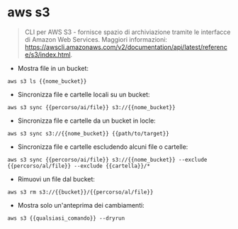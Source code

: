 # aws s3

> CLI per AWS S3 - fornisce spazio di archiviazione tramite le interfacce di Amazon Web Services.
> Maggiori informazioni: <https://awscli.amazonaws.com/v2/documentation/api/latest/reference/s3/index.html>.

- Mostra file in un bucket:

`aws s3 ls {{nome_bucket}}`

- Sincronizza file e cartelle locali su un bucket:

`aws s3 sync {{percorso/ai/file}} s3://{{nome_bucket}}`

- Sincronizza file e cartelle da un bucket in locle:

`aws s3 sync s3://{{nome_bucket}} {{path/to/target}}`

- Sincronizza file e cartelle escludendo alcuni file o cartelle:

`aws s3 sync {{percorso/ai/file}} s3://{{nome_bucket}} --exclude {{percorso/al/file}} --exclude {{cartella}}/*`

- Rimuovi un file dal bucket:

`aws s3 rm s3://{{bucket}}/{{percorso/al/file}}`

- Mostra solo un'anteprima dei cambiamenti:

`aws s3 {{qualsiasi_comando}} --dryrun`
